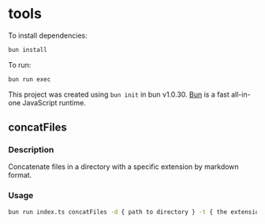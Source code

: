# tools

To install dependencies:

```bash
bun install
```

To run:

```bash
bun run exec
```

This project was created using `bun init` in bun v1.0.30. [Bun](https://bun.sh) is a fast all-in-one JavaScript runtime.

## concatFiles

### Description

Concatenate files in a directory with a specific extension by markdown format.

### Usage

```bash
bun run index.ts concatFiles -d { path to directory } -t { the extension of target files }
```
